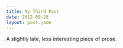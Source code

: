 ```yaml
---
title: My Third Post
date: 2012-09-28
layout: post.jade
---
```


A slightly late, less interesting piece of prose.
